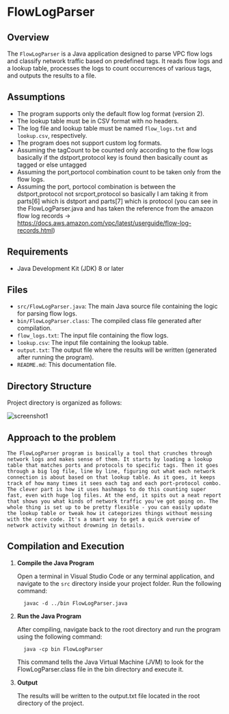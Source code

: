 # FlowLogParser

## Overview

The `FlowLogParser` is a Java application designed to parse VPC flow logs and classify network traffic based on predefined tags. It reads flow logs and a lookup table, processes the logs to count occurrences of various tags, and outputs the results to a file.

## Assumptions

- The program supports only the default flow log format (version 2).
- The lookup table must be in CSV format with no headers.
- The log file and lookup table must be named `flow_logs.txt` and `lookup.csv`, respectively.
- The program does not support custom log formats.
- Assuming the tagCount to be counted only according to the flow logs basically if the dstport,protocol key is found then basically count as tagged or else untagged
- Assuming the port,portocol combination count to be taken only from the flow logs.
- Assuming the port, portocol combination is between the dstport,protocol not srcport,protocol so basically I am taking it from parts[6] which is dstport and parts[7] which is protocol (you can see in the FlowLogParser.java and has taken the reference from the amazon flow log records -> https://docs.aws.amazon.com/vpc/latest/userguide/flow-log-records.html) 

## Requirements

- Java Development Kit (JDK) 8 or later

## Files

- `src/FlowLogParser.java`: The main Java source file containing the logic for parsing flow logs.
- `bin/FlowLogParser.class`: The compiled class file generated after compilation.
- `flow_logs.txt`: The input file containing the flow logs.
- `lookup.csv`: The input file containing the lookup table.
- `output.txt`: The output file where the results will be written (generated after running the program).
- `README.md`: This documentation file.

## Directory Structure

Project directory is organized as follows:

![screenshot1](https://github.com/user-attachments/assets/98def0e0-4840-4875-994d-ff3646cf6944)


## Approach to the problem

 
 `The FlowLogParser program is basically a tool that crunches through network logs and makes sense of them. It starts by loading a lookup table that matches ports and protocols to specific tags. Then it goes through a big log file, line by line, figuring out what each network connection is about based on that lookup table. As it goes, it keeps track of how many times it sees each tag and each port-protocol combo. The clever part is how it uses hashmaps to do this counting super fast, even with huge log files. At the end, it spits out a neat report that shows you what kinds of network traffic you've got going on. The whole thing is set up to be pretty flexible - you can easily update the lookup table or tweak how it categorizes things without messing with the core code. It's a smart way to get a quick overview of network activity without drowning in details.`


## Compilation and Execution

1. **Compile the Java Program**

   Open a terminal in Visual Studio Code or any terminal application, and navigate to the `src` directory inside your project folder. Run the following command:

    ```
      javac -d ../bin FlowLogParser.java
    ```


1. **Run the Java Program**

     After compiling, navigate back to the root directory and run the program using the following command:

      ```
        java -cp bin FlowLogParser
      ```

     This command tells the Java Virtual Machine (JVM) to look for the FlowLogParser.class file in the bin directory and execute it.

3. **Output**

     The results will be written to the output.txt file located in the root directory of the project.
